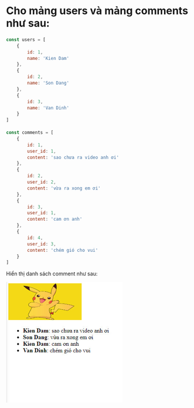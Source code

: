 # Cho mảng users và mảng comments như sau:

```js
const users = [
    {
        id: 1,
        name: 'Kien Dam'
    },
    {
        id: 2,
        name: 'Son Dang'
    },
    {
        id: 3,
        name: 'Van Dinh'
    }
]

const comments = [
    {
        id: 1,
        user_id: 1,
        content: 'sao chưa ra video anh ơi'
    },
    {
        id: 2,
        user_id: 2,
        content: 'vừa ra xong em ơi'
    },
    {
        id: 3,
        user_id: 1,
        content: 'cam ơn anh'
    },
    {
        id: 4,
        user_id: 3,
        content: 'chém gió cho vui'
    }
]
```

Hiển thị danh sách comment như sau:

![alt text](image.jpg)